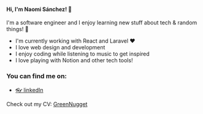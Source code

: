 #### Hi, I'm Naomi Sánchez! 🐣

I'm a software engineer and I enjoy learning new stuff about tech & random things! 🚀

* I'm currently working with React and Laravel ❤️
* I love web design and development
* I enjoy coding while listening to music to get inspired
* I love playing with Notion and other tech tools!

### You can find me on:

- [ :eyeglasses: linkedIn](https://www.linkedin.com/in/naomi-garcía-sánchez-6479a4162)

Check out my CV: [GreenNugget](https://greennugget.github.io/)

